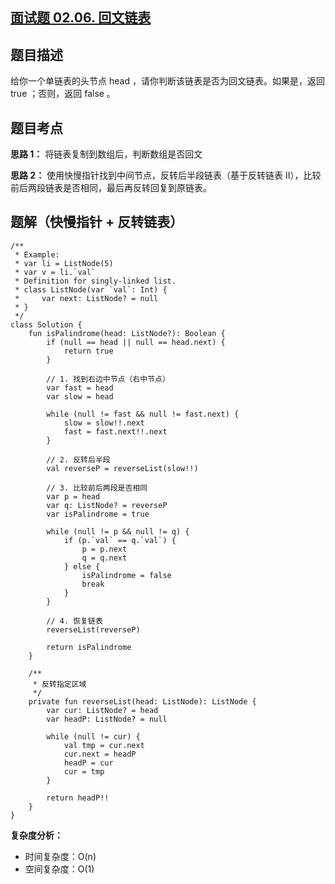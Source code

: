## [面试题 02.06. 回文链表](https://leetcode.cn/problems/palindrome-linked-list-lcci/)

## 题目描述

给你一个单链表的头节点 head ，请你判断该链表是否为回文链表。如果是，返回 true ；否则，返回 false 。

## 题目考点

**思路 1：** 将链表复制到数组后，判断数组是否回文

**思路 2：** 使用快慢指针找到中间节点，反转后半段链表（基于反转链表 II），比较前后两段链表是否相同，最后再反转回复到原链表。

## 题解（快慢指针 + 反转链表）
 
```
/**
 * Example:
 * var li = ListNode(5)
 * var v = li.`val`
 * Definition for singly-linked list.
 * class ListNode(var `val`: Int) {
 *     var next: ListNode? = null
 * }
 */
class Solution {
    fun isPalindrome(head: ListNode?): Boolean {
        if (null == head || null == head.next) {
            return true
        }

        // 1. 找到右边中节点（右中节点）
        var fast = head
        var slow = head

        while (null != fast && null != fast.next) {
            slow = slow!!.next
            fast = fast.next!!.next
        }

        // 2. 反转后半段
        val reverseP = reverseList(slow!!)

        // 3. 比较前后两段是否相同
        var p = head
        var q: ListNode? = reverseP
        var isPalindrome = true

        while (null != p && null != q) {
            if (p.`val` == q.`val`) {
                p = p.next
                q = q.next
            } else {
                isPalindrome = false
                break
            }
        }

        // 4. 恢复链表
        reverseList(reverseP)

        return isPalindrome
    }

    /**
     * 反转指定区域
     */
    private fun reverseList(head: ListNode): ListNode {
        var cur: ListNode? = head
        var headP: ListNode? = null

        while (null != cur) {
            val tmp = cur.next
            cur.next = headP
            headP = cur
            cur = tmp
        }

        return headP!!
    }
}
```

**复杂度分析：**

- 时间复杂度：O(n)
- 空间复杂度：O(1) 
